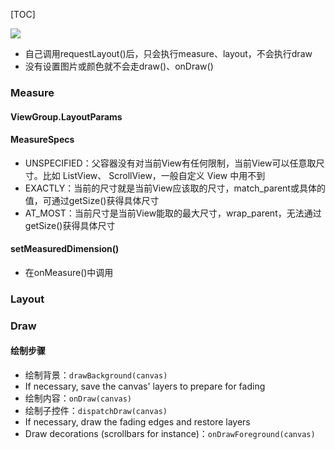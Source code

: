 [TOC]

![](https://github.com/part5/note/raw/master/pic/view_flow_chat.png)

* 自己调用requestLayout()后，只会执行measure、layout，不会执行draw
* 没有设置图片或颜色就不会走draw()、onDraw()

### Measure
#### ViewGroup.LayoutParams
#### MeasureSpecs
* UNSPECIFIED：父容器没有对当前View有任何限制，当前View可以任意取尺寸。比如 ListView、 ScrollView，一般自定义 View 中用不到
* EXACTLY：当前的尺寸就是当前View应该取的尺寸，match_parent或具体的值，可通过getSize()获得具体尺寸
* AT_MOST：当前尺寸是当前View能取的最大尺寸，wrap_parent，无法通过getSize()获得具体尺寸

#### setMeasuredDimension()
* 在onMeasure()中调用
### Layout
### Draw
#### 绘制步骤
* 绘制背景：`drawBackground(canvas)`
* If necessary, save the canvas' layers to prepare for fading
* 绘制内容：`onDraw(canvas)`
* 绘制子控件：`dispatchDraw(canvas)`
* If necessary, draw the fading edges and restore layers
* Draw decorations (scrollbars for instance)：`onDrawForeground(canvas)`